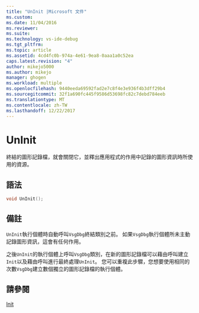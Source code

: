 ```yaml
---
title: "UnInit |Microsoft 文件"
ms.custom: 
ms.date: 11/04/2016
ms.reviewer: 
ms.suite: 
ms.technology: vs-ide-debug
ms.tgt_pltfrm: 
ms.topic: article
ms.assetid: 4cd4fc0b-974a-4e61-9ea8-0aaa1a0c52ea
caps.latest.revision: "4"
author: mikejo5000
ms.author: mikejo
manager: ghogen
ms.workload: multiple
ms.openlocfilehash: 9440eeda69592fad2e7c8f4e3e936f4b3dff29b4
ms.sourcegitcommit: 32f1a690fc445f9586d53698fc82c7debd784eeb
ms.translationtype: MT
ms.contentlocale: zh-TW
ms.lasthandoff: 12/22/2017
---
```

# <a name="uninit"></a>UnInit
終結的圖形記錄檔，就會關閉它，並釋出應用程式的作用中記錄的圖形資訊時所使用的資源。  
  
## <a name="syntax"></a>語法  
  
```C++  
void UnInit();  
```  
  
## <a name="remarks"></a>備註  
 `UnInit`執行個體時自動呼叫`VsgDbg`終結類別之前。 如果`VsgDbg`執行個體所未主動記錄圖形資訊，這會有任何作用。  
  
 之後`UnInit`的執行個體上呼叫`VsgDbg`類別，在新的圖形記錄檔可以藉由呼叫建立`Init`以及藉由呼叫進行最終處理`UnInit`。 您可以重複此步驟，您想要使用相同的次數`VsgDbg`建立數個獨立的圖形記錄檔的執行個體。  
  
## <a name="see-also"></a>請參閱  
 [Init](init.md)
